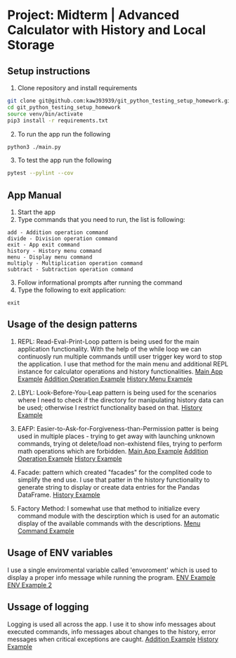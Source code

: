 # Project: Midterm | Advanced Calculator with History and Local Storage

## Setup instructions 

1. Clone repository and install requirements

```bash
git clone git@github.com:kaw393939/git_python_testing_setup_homework.git
cd git_python_testing_setup_homework
source venv/bin/activate
pip3 install -r requirements.txt
```

2. To run the app run the following

```bash
python3 ./main.py
```

3. To test the app run the following

```bash
pytest --pylint --cov
```

## App Manual

1. Start the app
2. Type commands that you need to run, the list is following:
```
add - Addition operation command
divide - Division operation command
exit - App exit command
history - History menu command
menu - Display menu command
multiply - Multiplication operation command
subtract - Subtraction operation command
```
3. Follow informational prompts after running the command
4. Type the following to exit application:
```
exit
```

## Usage of the design patterns

1. REPL: Read-Eval-Print-Loop pattern is being used for the main application functionality. With the help of the while loop we can continuosly run multiple commands untill user trigger key word to stop the application. I use that method for the main menu and additional REPL instance for calculator operations and history functionalities.
[Main App Example](https://github.com/nadzeyakuzmitch/IS219_Midterm/blob/253a563eb67da287d1b062b66364cd75710e539b/app/__init__.py#L54)
[Addition Operation Example](https://github.com/nadzeyakuzmitch/IS219_Midterm/blob/253a563eb67da287d1b062b66364cd75710e539b/app/plugins/add/__init__.py#L13)
[History Menu Example](https://github.com/nadzeyakuzmitch/IS219_Midterm/blob/253a563eb67da287d1b062b66364cd75710e539b/app/plugins/history/__init__.py#L29)

2. LBYL: Look-Before-You-Leap pattern is being used for the scenarios where I need to check if the directory for manipulating history data can be used; otherwise I restrict functionality based on that.
[History Example](https://github.com/nadzeyakuzmitch/IS219_Midterm/blob/253a563eb67da287d1b062b66364cd75710e539b/app/plugins/history/__init__.py#L24)

3. EAFP: Easier-to-Ask-for-Forgiveness-than-Permission patter is being used in multiple places - trying to get away with launching unknown commands, trying ot delete/load non-exhistend files, trying to perform math operations which are forbidden.
[Main App Example](https://github.com/nadzeyakuzmitch/IS219_Midterm/blob/253a563eb67da287d1b062b66364cd75710e539b/app/commands/__init__.py#L22)
[Addition Operation Example](https://github.com/nadzeyakuzmitch/IS219_Midterm/blob/253a563eb67da287d1b062b66364cd75710e539b/app/plugins/add/__init__.py#L24)
[History Example](https://github.com/nadzeyakuzmitch/IS219_Midterm/blob/253a563eb67da287d1b062b66364cd75710e539b/app/plugins/history/__init__.py#L78)

4. Facade: pattern which created "facades" for the complited code to simplify the end use. I use that patter in the history functionality to generate string to display or create data entries for the Pandas DataFrame.
[History Example](https://github.com/nadzeyakuzmitch/IS219_Midterm/blob/253a563eb67da287d1b062b66364cd75710e539b/app/plugins/history/__init__.py#L120)

5. Factory Method: I somewhat use that method to initialize every command module with the descirption which is used for an automatic display of the available commands with the descriptions.
[Menu Command Example](https://github.com/nadzeyakuzmitch/IS219_Midterm/blob/253a563eb67da287d1b062b66364cd75710e539b/app/plugins/menu/__init__.py#L8)

## Usage of ENV variables

I use a single enviromental variable called 'envoroment' which is used to display a proper info message while running the program.
[ENV Example](https://github.com/nadzeyakuzmitch/IS219_Midterm/blob/253a563eb67da287d1b062b66364cd75710e539b/app/__init__.py#L17)
[ENV Example 2](https://github.com/nadzeyakuzmitch/IS219_Midterm/blob/253a563eb67da287d1b062b66364cd75710e539b/app/__init__.py#L55)

## Ussage of logging

Logging is used all across the app. I use it to show info messages about executed commands, info messages about changes to the history, error messages when critical exceptions are caught.
[Addition Example](https://github.com/nadzeyakuzmitch/IS219_Midterm/blob/253a563eb67da287d1b062b66364cd75710e539b/app/plugins/add/__init__.py#L32)
[History Example](https://github.com/nadzeyakuzmitch/IS219_Midterm/blob/253a563eb67da287d1b062b66364cd75710e539b/app/plugins/history/__init__.py#L105)